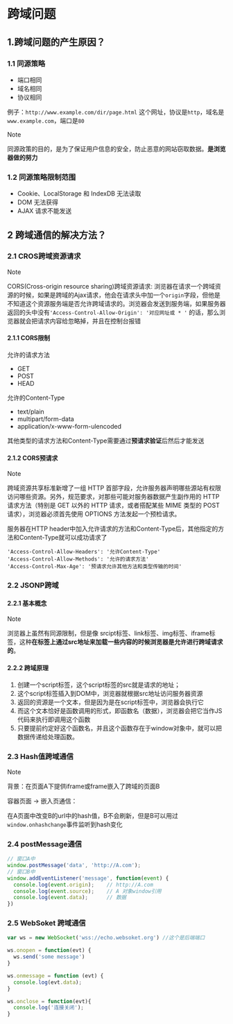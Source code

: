 # 跨域问题
## 1.跨域问题的产生原因？
### 1.1 同源策略
 - 端口相同
 - 域名相同
 - 协议相同

例子：`http://www.example.com/dir/page.html` 这个网址，协议是`http`，域名是`www.example.com`，端口是`80`

> [!NOTE]
> 同源政策的目的，是为了保证用户信息的安全，防止恶意的网站窃取数据。**是浏览器做的努力**


### 1.2 同源策略限制范围

 - Cookie、LocalStorage 和 IndexDB 无法读取
-  DOM 无法获得
-  AJAX 请求不能发送


## 2 跨域通信的解决方法？
###  2.1 CROS跨域资源请求
> [!NOTE]
> CORS(Cross-origin resource sharing)跨域资源请求: 浏览器在请求一个跨域资源的时候，如果是跨域的Ajax请求，他会在请求头中加一个`origin`字段，但他是不知道这个资源服务端是否允许跨域请求的。浏览器会发送到服务端，如果服务器返回的头中没有`'Access-Control-Allow-Origin': '对应网址或 * '` 的话，那么浏览器就会把请求内容给忽略掉，并且在控制台报错


#### 2.1.1 CORS限制

允许的请求方法
 - GET
 - POST
 - HEAD

允许的Content-Type
 - text/plain
 - multipart/form-data
 - application/x-www-form-ulencoded

其他类型的请求方法和Content-Type需要通过**预请求验证**后然后才能发送


#### 2.1.2 CORS预请求
> [!NOTE]
> 跨域资源共享标准新增了一组 HTTP 首部字段，允许服务器声明哪些源站有权限访问哪些资源。另外，规范要求，对那些可能对服务器数据产生副作用的 HTTP 请求方法（特别是 GET 以外的 HTTP 请求，或者搭配某些 MIME 类型的 POST 请求），浏览器必须首先使用 OPTIONS 方法发起一个预检请求。

服务器在HTTP header中加入允许请求的方法和Content-Type后，其他指定的方法和Content-Type就可以成功请求了
```
'Access-Control-Allow-Headers': '允许Content-Type'
'Access-Control-Allow-Methods': '允许的请求方法'
'Access-Control-Max-Age': '预请求允许其他方法和类型传输的时间'
```


### 2.2 JSONP跨域
#### 2.2.1 基本概念
> [!NOTE]
> 浏览器上虽然有同源限制，但是像 srcipt标签、link标签、img标签、iframe标签，这种**在标签上通过src地址来加载一些内容的时候浏览器是允许进行跨域请求的**。

#### 2.2.2 跨域原理
1. 创建一个script标签，这个script标签的src就是请求的地址；
2. 这个script标签插入到DOM中，浏览器就根据src地址访问服务器资源
3. 返回的资源是一个文本，但是因为是在script标签中，浏览器会执行它
4. 而这个文本恰好是函数调用的形式，即函数名（数据），浏览器会把它当作JS代码来执行即调用这个函数
5. 只要提前约定好这个函数名，并且这个函数存在于window对象中，就可以把数据传递给处理函数。


### 2.3 Hash值跨域通信
> [!NOTE]
> 背景：在页面A下提供iframe或frame嵌入了跨域的页面B

容器页面 -> 嵌入页通信：

在A页面中改变B的url中的hash值，B不会刷新，但是B可以用过`window.onhashchange`事件监听到hash变化


### 2.4 postMessage通信

```js
// 窗口A中
window.postMessage('data', 'http://A.com');
// 窗口B中
window.addEventListener('message', function(event) {
  console.log(event.origin);    // http://A.com
  console.log(event.source);    // A 对象window引用
  console.log(event.data);      // 数据
})
```

### 2.5 WebSoket 跨域通信

```js
var ws = new WebSocket('wss://echo.websoket.org') //这个是后端端口

ws.onopen = function(evt) {
  ws.send('some message')
}

ws.onmessage = function (evt) {
  console.log(evt.data);
}

ws.onclose = function(evt){
  console.log('连接关闭');
}
```
